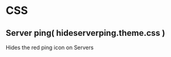 <h1>CSS</h1>

<h2>Server ping( hideserverping.theme.css )</h2>
<p>Hides the red ping icon on Servers</p>

